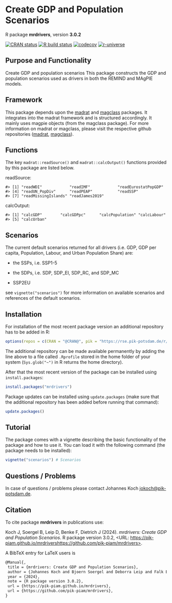 # Create GDP and Population Scenarios

R package **mrdrivers**, version **3.0.2**

[![CRAN status](https://www.r-pkg.org/badges/version/mrdrivers)](https://cran.r-project.org/package=mrdrivers)  [![R build status](https://pik-piam.github.io/mrdrivers/workflows/check/badge.svg)](https://pik-piam.github.io/mrdrivers/actions) [![codecov](https://codecov.io/gh/mrdrivers/branch/master/graph/badge.svg)](https://app.codecov.io/gh/mrdrivers) [![r-universe](https://pik-piam.r-universe.dev/badges/mrdrivers)](https://pik-piam.r-universe.dev/builds)

## Purpose and Functionality

Create GDP and population scenarios
    This package constructs the GDP and population scenarios used as drivers in both the REMIND and MAgPIE models.

<!-- README.md is generated from README.Rmd. Please edit that file -->
<!-- # mrdrivers -->
<!-- badges: start -->
<!-- [![lucode2-check](https://github.com/pik-piam/mrdrivers/actions/workflows/lucode2-check.yaml/badge.svg)](https://github.com/pik-piam/mrdrivers/actions/workflows/lucode2-check.yaml) -->
<!-- [![Lifecycle: stable](https://img.shields.io/badge/lifecycle-stable-bright_green.svg)](https://lifecycle.r-lib.org/articles/stages.html#stable) -->
<!-- [![Codecov test coverage](https://codecov.io/gh/pik-piam/mrdrivers/branch/main/graph/badge.svg)](https://app.codecov.io/gh/pik-piam/mrdrivers?branch=main) -->
<!-- badges: end -->
<!-- The goal of **mrdrivers** is to handle the construction of GDP, GDP per capita, Population and Urban Population share scenarios: all of which are important drivers to the REMIND and MAgPIE models. -->
<!-- ## Installation -->
<!-- ```{r, eval=FALSE} -->
<!-- # From the PIK rse-server -->
<!-- install.packages("mrdrivers", repos = "https://rse.pik-potsdam.de/r/packages") -->
<!-- # or from Github -->
<!-- remotes::install_github("pik-piam/mrdrivers") -->
<!-- ``` -->

## Framework

This package depends upon the
[madrat](https://github.com/pik-piam/madrat#readme) and
[magclass](https://github.com/pik-piam/magclass#readme) packages. It
integrates into the madrat framework and is structured accordingly. It
mainly uses magpie objects (from the magclass package). For more
information on madrat or magclass, please visit the respective github
repositories ([madrat](https://github.com/pik-piam/madrat#readme),
[magclass](https://github.com/pik-piam/magclass#readme)).

## Functions

The key `madrat::readSource()` and `madrat::calcOutput()` functions
provided by this package are listed below.

readSource:

    #> [1] "readWDI"            "readIMF"            "readEurostatPopGDP"
    #> [4] "readUN_PopDiv"      "readPEAP"           "readSSP"           
    #> [7] "readMissingIslands" "readJames2019"

calcOutput:

    #> [1] "calcGDP"        "calcGDPpc"      "calcPopulation" "calcLabour"    
    #> [5] "calcUrban"

## Scenarios

The current default scenarios returned for all drivers (i.e. GDP, GDP
per capita, Population, Labour, and Urban Population Share) are:

- the SSPs, i.e. SSP1-5

- the SDPs, i.e. SDP, SDP_EI, SDP_RC, and SDP_MC

- SSP2EU

see `vignette("scenarios")` for more information on available scenarios
and references of the default scenarios.

## Installation

For installation of the most recent package version an additional repository has to be added in R:

```r
options(repos = c(CRAN = "@CRAN@", pik = "https://rse.pik-potsdam.de/r/packages"))
```
The additional repository can be made available permanently by adding the line above to a file called `.Rprofile` stored in the home folder of your system (`Sys.glob("~")` in R returns the home directory).

After that the most recent version of the package can be installed using `install.packages`:

```r 
install.packages("mrdrivers")
```

Package updates can be installed using `update.packages` (make sure that the additional repository has been added before running that command):

```r 
update.packages()
```

## Tutorial

The package comes with a vignette describing the basic functionality of the package and how to use it. You can load it with the following command (the package needs to be installed):

```r
vignette("scenarios") # Scenarios
```

## Questions / Problems

In case of questions / problems please contact Johannes Koch <jokoch@pik-potsdam.de>.

## Citation

To cite package **mrdrivers** in publications use:

Koch J, Soergel B, Leip D, Benke F, Dietrich J (2024). _mrdrivers: Create GDP and Population Scenarios_. R package version 3.0.2, <URL: https://pik-piam.github.io/mrdrivershttps://github.com/pik-piam/mrdrivers>.

A BibTeX entry for LaTeX users is

 ```latex
@Manual{,
  title = {mrdrivers: Create GDP and Population Scenarios},
  author = {Johannes Koch and Bjoern Soergel and Deborra Leip and Falk Benke and Jan Philipp Dietrich},
  year = {2024},
  note = {R package version 3.0.2},
  url = {https://pik-piam.github.io/mrdrivers},
  url = {https://github.com/pik-piam/mrdrivers},
}
```
